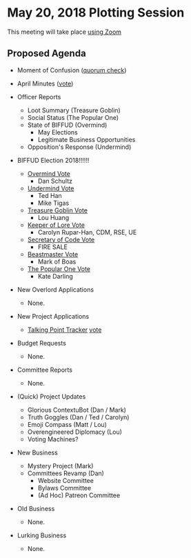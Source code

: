 # May 20, 2018 Plotting Session

This meeting will take place [using Zoom](https://zoom.us/j/5075726827)

## Proposed Agenda

- Moment of Confusion ([quorum check](https://doodle.com/poll/epxrni4h5qpkmeki))

- April Minutes ([vote](https://doodle.com/poll/i6c4x62emw4c2uk8))

- Officer Reports
    + Loot Summary (Treasure Goblin)
    + Social Status (The Popular One)
    + State of BIFFUD (Overmind)
        * May Elections
        * Legitimate Business Opportunities
    + Opposition's Response (Undermind)

- BIFFUD Election 2018!!!!!!
    + [Overmind Vote](https://doodle.com/poll/4tinpbw9hv7vrqfd)
        - Dan Schultz
    + [Undermind Vote](https://doodle.com/poll/czud2rhpnv7pcvi5)
        - Ted Han
        - Mike Tigas
    + [Treasure Goblin Vote](https://doodle.com/poll/cbkh4c27d6hgh6qz)
        - Lou Huang
    + [Keeper of Lore Vote](https://doodle.com/poll/n2hi7k6r5nqyrsy9)
        - Carolyn Rupar-Han, CDM, RSE, UE
    + [Secretary of Code Vote](https://doodle.com/poll/m2tkmyqmnvut7pa4)
        - FIRE SALE
    + [Beastmaster Vote](https://doodle.com/poll/qtcwupzp2mrm63ux)
        - Mark of Boas
    + [The Popular One Vote](https://doodle.com/poll/9nc6gmbz4iqzn9cx)
        - Kate Darling
    

- New Overlord Applications
    + None.

- New Project Applications
    + [Talking Point Tracker](https://github.com/BadIdeaFactory/corporate/issues/68) [vote](https://doodle.com/poll/tktcstvphbkmsv2y)

- Budget Requests
    + None.

- Committee Reports
    + None.

- (Quick) Project Updates
    + Glorious ContextuBot (Dan / Mark)
    + Truth Goggles (Dan / Ted / Carolyn)
    + Emoji Compass (Matt / Lou)
    + Overengineered Diplomacy (Lou)
    + Voting Machines?


- New Business
    + Mystery Project (Mark)
    + Committees Revamp (Dan)
        * Website Committee
        * Bylaws Committee
        * (Ad Hoc) Patreon Committee

- Old Business
    + None.

- Lurking Business
    + None.
